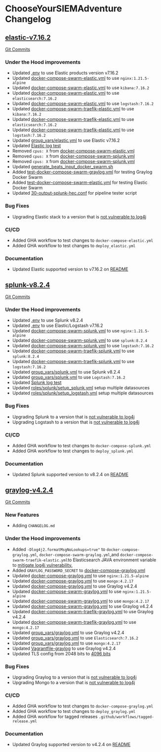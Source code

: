 # ChooseYourSIEMAdventure Changelog

<a name="elastic-v7.16.2"></a>
## [elastic-v7.16.2](https://github.com/CptOfEvilMinions/ChooseYourSIEMAdventure/releases/tag/elastic-v7.16.2)

[Git Commits](https://github.com/CptOfEvilMinions/ChooseYourSIEMAdventure/compare/splunk-v8.2.4...elastic-v7.16.2)


### Under the Hood improvements
- Updated [.env](.env#L1) to use Elastic products version v7.16.2
- Updated [docker-compose-swarm-elastic.yml](docker-compose-swarm-elastic.yml#L5) to use `nginx:1.21.5-alpine`
- Updated [docker-compose-swarm-elastic.yml](docker-compose-swarm-elastic.yml#L40) to use `kibana:7.16.2`
- Updated [docker-compose-swarm-elastic.yml](docker-compose-swarm-elastic.yml#L73) to use `elasticsearch:7.16.2`
- Updated [docker-compose-swarm-elastic.yml](docker-compose-swarm-elastic.yml#L124) to use `logstash:7.16.2`
- Updated [docker-compose-swarm-traefik-elastic.yml](docker-compose-swarm-elastic.yml#L5) to use `kibana:7.16.2`
- Updated [docker-compose-swarm-traefik-elastic.yml](docker-compose-swarm-elastic.yml#L44) to use `elasticsearch:7.16.2`
- Updated [docker-compose-swarm-traefik-elastic.yml](docker-compose-swarm-elastic.yml#L95) to use `logstash:7.16.2`
- Updated [group_vars/elastic.yml](group_vars/elastic.yml#L4) to use Elastic v7.16.2
- Updated [Elastic log test](pipeline_testers/beats_input_test.py#L115)
- Removed `cpus: X` from [docker-compose-swarm-elastic.yml](docker-compose-swarm-elastic.yml)
- Removed `cpus: X` from [docker-compose-swarm-splunk.yml](docker-compose-swarm-splunk.yml)
- Removed `cpus: X` from [docker-compose-swarm-splunk.yml](docker-compose-swarm-splunk.yml)
- Updated [generate_beats_input_docker_swarm.sh](conf/docker/graylog/generate_beats_input_docker_swarm.sh)
- Added [test-docker-compose-swarm-graylog.yml](.github/workflows/test-docker-compose-swarm-graylog.yml) for testing Graylog Docker Swarm
- Added [test-docker-compose-swarm-elastic.yml](.github/workflows/test-docker-compose-swarm-elastic.yml) for testing Elastic Docker Swarm
- Updated [30-output-splunk-hec.conf](conf/docker/splunk/30-output-splunk-hec.conf#L28) for pipeline tester script

### Bug Fixes

- Upgrading Elastic stack to a version that is [not vulnerable to log4j](https://www.elastic.co/blog/new-elasticsearch-and-logstash-releases-upgrade-apache-log4j2)

### CI/CD

- Added GHA workflow to test changes to `docker-compose-elastic.yml`
- Added GHA workflow to test changes to `deploy_elastic.yml`

### Documentation

- Updated Elastic supported version to v7.16.2 on [README](README.md)

<a name="splunk-v8.2.4"></a>
## [splunk-v8.2.4](https://github.com/CptOfEvilMinions/ChooseYourSIEMAdventure/releases/tag/splunk-v8.2.4)

[Git Commits](https://github.com/CptOfEvilMinions/ChooseYourSIEMAdventure/compare/graylog-v4.2.4...splunk-v8.2.4)


### Under the Hood improvements

- Updated [.env](.env#L2) to use Splunk v8.2.4
- Updated [.env](.env#L1) to use Elastic/Logstash v7.16.2
- Updated [docker-compose-swarm-splunk.yml](docker-compose-swarm-splunk.yml#L5) to use `nginx:1.21.5-alpine`
- Updated [docker-compose-swarm-splunk.yml](docker-compose-swarm-splunk.yml#L42) to use `splunk:8.2.4`
- Updated [docker-compose-swarm-splunk.yml](docker-compose-swarm-splunk.yml#L42) to use `logstash:7.16.2`
- Updated [docker-compose-swarm-traefik-splunk.yml](docker-compose-swarm-traefik-splunk.yml#L5) to use `splunk:8.2.4`
- Updated [docker-compose-swarm-traefik-splunk.yml](docker-compose-swarm-traefik-splunk.yml#L38) to use `logstash:7.16.2`
- Updated [group_vars/splunk.yml](group_vars/splunk.yml#L3) to use Splunk v8.2.4
- Updated [group_vars/splunk.yml](group_vars/splunk.yml#L10) to use `Logstash:7.16.2`
- Updated [Splunk log test](pipeline_testers/beats_input_test.py)
- Updated [roles/splunk/setup_splunk.yml](roles/splunk/setup_splunk.yml) setup multiple datasources
- Updated [roles/splunk/setup_logstash.yml](roles/splunk/setup_logstash.yml) setup multiple datasources

### Bug Fixes

- Upgrading Splunk to a version that is [not vulnerable to log4j](https://www.splunk.com/en_us/blog/bulletins/splunk-security-advisory-for-apache-log4j-cve-2021-44228.html)
- Upgrading Logstash to a version that is [not vulnerable to log4j](https://discuss.elastic.co/t/apache-log4j2-remote-code-execution-rce-vulnerability-cve-2021-44228-esa-2021-31/291476)

### CI/CD

- Added GHA workflow to test changes to `docker-compose-splunk.yml`
- Added GHA workflow to test changes to `deploy_splunk.yml`

### Documentation

- Updated Splunk supported version to v8.2.4 on [README](README.md)

<a name="graylog-v4.2.4"></a>
## [graylog-v4.2.4](https://github.com/CptOfEvilMinions/ChooseYourSIEMAdventure/releases/tag/graylog-v4.2.4)

[Git Commits](https://github.com/CptOfEvilMinions/ChooseYourSIEMAdventure/compare/splunk-v8.2...graylog-v4.2.4)

### New Features

- Adding `CHANGELOG.md`

### Under the Hood improvements
- Added `-Dlog4j2.formatMsgNoLookups=true"` to `docker-compose-graylog.yml`, `docker-compose-swarm-graylog.yml`,and `docker-compose-swarm-traefik-elastic.yml`to Elasticsearch JAVA environment variable to [mitigate log4j vulnerability.](https://github.com/elastic/elasticsearch/issues/81618#issuecomment-991000240)
- Added `GRAYLOG_PASSWORD_SECRET` to [docker-compose-graylog.yml](docker-compose-graylog.yml#L37)
- Updated [docker-compose-graylog.yml](.env#L7) to use `nginx:1.21.5-alpine`
- Updated [docker-compose-graylog.yml](docker-compose-graylog.yml#L56) to use `mongo:4.2.17`
- Updated [docker-compose-graylog.yml](.env#L3) to use Graylog v4.2.4
- Updated [docker-compose-swarm-graylog.yml](docker-compose-swarm-graylog.yml#L5) to use `nginx:1.21.5-alpine`
- Updated [docker-compose-swarm-graylog.yml](docker-compose-swarm-graylog.yml#L91) to use `mongo:4.2.17`
- Updated [docker-compose-swarm-graylog.yml](docker-compose-swarm-graylog.yml#L40) to use Graylog v4.2.4
- Updated [docker-compose-swarm-traefik-graylog.yml](docker-compose-swarm-traefik-graylog.yml#L5) to use Graylog v4.2.4
- Updated [docker-compose-swarm-traefik-graylog.yml](docker-compose-swarm-traefik-graylog.yml#L64) to use `mongo:4.2.17`
- Updated [group_vars/graylog.yml](group_vars/graylog.yml#L4) to use Graylog v4.2.4
- Updated [group_vars/graylog.yml](group_vars/graylog.yml#L16) to use `Elasticsearch:7.16.2`
- Updated [group_vars/graylog.yml](group_vars/graylog.yml#L22) to use `mongo:4.2.17`
- Updated [Vagrantfile-graylog](group_vars/graylog.yml#L4) to use Graylog v4.2.4
- Updated TLS config from 2048 bits to [4096 bits](conf/tls/tls.conf#L2)

### Bug Fixes

- Upgrading Graylog to a version that is [not vulnerable to log4j](https://www.graylog.org/post/graylog-update-for-log4j)
- Upgrading Mongo to a version that is [not vulnerable to log4j](https://www.mongodb.com/blog/post/log4shell-vulnerability-cve-2021-44228-and-mongodb)

### CI/CD

- Added GHA workflow to test changes to `docker-compose-graylog.yml`
- Added GHA workflow to test changes to `deploy_graylog.yml`
- Added GHA workflow for tagged releases `.github/workflows/tagged-release.yml`

### Documentation

- Updated Graylog supported version to v4.2.4 on [README](README.md)

